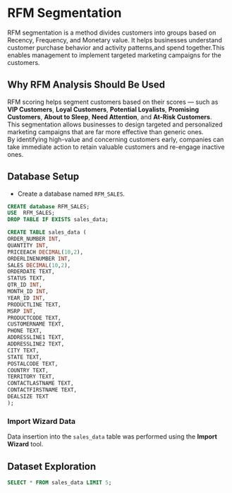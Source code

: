 # RFM Segmentation
RFM segmentation is a method divides customers into groups based on Recency, Frequency, and Monetary value. It helps businesses understand customer purchase behavior and activity patterns,and spend together.This enables management to implement targeted marketing campaigns for the customers.
## Why RFM Analysis Should Be Used
RFM scoring helps segment customers based on their scores — such as **VIP Customers**, **Loyal Customers**, **Potential Loyalists**, **Promising Customers**, **About to Sleep**, **Need Attention**, and **At-Risk Customers**.  
This segmentation allows businesses to design targeted and personalized marketing campaigns that are far more effective than generic ones.  
By identifying high-value and concerning customers early, companies can take immediate action to retain valuable customers and re-engage inactive ones.


## Database Setup
- Create a database named `RFM_SALES`.
```sql
CREATE database RFM_SALES;
USE  RFM_SALES;
DROP TABLE IF EXISTS sales_data;

CREATE TABLE sales_data (
ORDER_NUMBER INT,
QUANTITY INT,
PRICEEACH DECIMAL(10,2),
ORDERLINENUMBER INT,
SALES DECIMAL(10,2),
ORDERDATE TEXT,
STATUS TEXT,
QTR_ID INT,
MONTH_ID INT,
YEAR_ID INT,
PRODUCTLINE TEXT,
MSRP INT,
PRODUCTCODE TEXT,
CUSTOMERNAME TEXT,
PHONE TEXT,
ADDRESSLINE1 TEXT,
ADDRESSLINE2 TEXT,
CITY TEXT,
STATE TEXT,
POSTALCODE TEXT,
COUNTRY TEXT,
TERRITORY TEXT,
CONTACTLASTNAME TEXT,
CONTACTFIRSTNAME TEXT,
DEALSIZE TEXT
);
```
### Import Wizard Data
Data insertion into the `sales_data` table was performed using the **Import Wizard** tool.

## Dataset Exploration

```sql
SELECT * FROM sales_data LIMIT 5;
```



  

